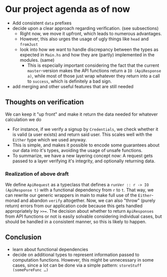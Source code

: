 # Our project agenda as of now
* Add consistent `data` prefixes
* decide upon a clear approach regarding verification. (see subsections)
  * Right now, we move it upfront, which leads to numerous advantages. 
  * However, this also urges the usage of ugly things like `head` and
    `fromJust`
  * look into how we want to handle discrepancy between the types as expected
    in `Main.hs` and how they are (partly) implemented in the modules. (same)
    * This is especially important considering the fact that the current
      `master`-version makes the API functions return a `IO (ApiResponse a)`,
      while most of those just wrap whatever they return into a call to
      `success`, which is definitely a bad sign.
* add merging and other useful features that are still needed

## Thoughts on verification
We can keep it "up front" and make it return the data needed for whatever
calculation we do
* For instance, if we verify a signup by `Credentials`, we check whether it
  is valid (a user exists) and return said user. This scales well with the
  `Either` type which we used anyway.
* This is simple, and makes it possible to encode some guarantees about our
  data into it's types, avoiding the usage of unsafe functions.
* To summarize, we have a new layering concept now: A request gets passed
  to a layer verifying it's integrity, and optionally returning data.

### Realization of above draft
We define `ApiRequest` as a typeclass that defines a
`runVer :: r -> IO (ApiResponse t)` with a functional dependency
from `r` to `t`. That way, we can rewrite our generic wrappers in main
to make full use of the `Either`-monad and abandon `verify` altogether.
Now, we can also "throw" (purely return) errors from our application code
because this gets handled appropriately by `>>=`. The decision about whether
to return `ApiResponses` from API functions or not is easily solvable
considering individual cases, but should be handled in a consistent manner,
so this is likely to happen.

## Conclusion
* learn about functional dependencies
* decide on additional types to represent information passed to
  computation functions. However, this might be unnecessary in some cases,
  since a lot can be done via a simple pattern: `storeStuff (somePureFunc …)`
